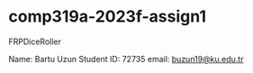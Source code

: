 # comp319a-2023f-assign1
FRPDiceRoller

Name: Bartu Uzun
Student ID: 72735
email: buzun19@ku.edu.tr
